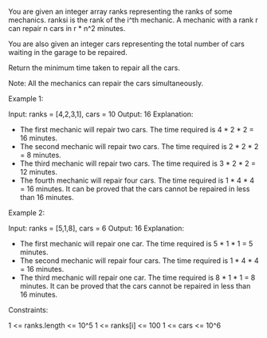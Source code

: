 You are given an integer array ranks representing the ranks of some
mechanics. ranksi is the rank of the i^th mechanic. A mechanic with a rank r
can repair n cars in r * n^2 minutes.

You are also given an integer cars representing the total number of cars
waiting in the garage to be repaired.

Return the minimum time taken to repair all the cars.

Note: All the mechanics can repair the cars simultaneously.


Example 1:


Input: ranks = [4,2,3,1], cars = 10
Output: 16
Explanation: 
- The first mechanic will repair two cars. The time required is 4 * 2 * 2 =
16 minutes.
- The second mechanic will repair two cars. The time required is 2 * 2 * 2 =
8 minutes.
- The third mechanic will repair two cars. The time required is 3 * 2 * 2 =
12 minutes.
- The fourth mechanic will repair four cars. The time required is 1 * 4 * 4 =
16 minutes.
It can be proved that the cars cannot be repaired in less than 16
minutes.​​​​​


Example 2:


Input: ranks = [5,1,8], cars = 6
Output: 16
Explanation: 
- The first mechanic will repair one car. The time required is 5 * 1 * 1 = 5
minutes.
- The second mechanic will repair four cars. The time required is 1 * 4 * 4 =
16 minutes.
- The third mechanic will repair one car. The time required is 8 * 1 * 1 = 8
minutes.
It can be proved that the cars cannot be repaired in less than 16
minutes.​​​​​



Constraints:


1 <= ranks.length <= 10^5
1 <= ranks[i] <= 100
1 <= cars <= 10^6




